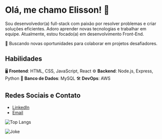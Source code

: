 # Olá, me chamo Elisson! 👋

Sou desenvolvedor(a) full-stack com paixão por resolver problemas e criar soluções eficientes. Adoro aprender novas tecnologias e trabalhar em equipe. Atualmente, estou focado(a) em desenvolvimento Front-End.

🚀 Buscando novas oportunidades para colaborar em projetos desafiadores.

## Habilidades
🖥️ **Frontend**: HTML, CSS, JavaScript, React 
⚙️ **Backend**: Node.js, Express, Python
💾 **Banco de Dados**: MySQL
🛠️ **DevOps**: AWS  

## Redes Sociais e Contato

- [LinkedIn](https://www.linkedin.com/in/elissonvictor/)
- [Email](contato.elissonvictor@gmail.com)

![Top Langs](https://github-readme-stats.vercel.app/api/top-langs/?username=seu-elishowbr&layout=compact)

![Joke](https://v2.jokeapi.dev/joke/Any?type=single&lang=pt&safe-mode)

